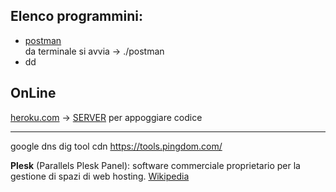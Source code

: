 ## Elenco programmini:

- [postman](https://www.postman.com/)  
da terminale si avvia -> ./postman
- dd

## OnLine
[heroku.com](https://www.heroku.com/) -> [SERVER](./Server.md) per appoggiare codice


---

google dns dig tool
cdn
https://tools.pingdom.com/


**Plesk** (Parallels Plesk Panel): software commerciale proprietario per la gestione di spazi di web hosting. [Wikipedia](https://it.wikipedia.org/wiki/Plesk)